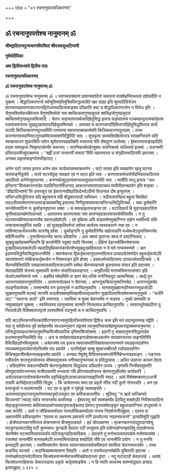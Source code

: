 +++
title = "०१ रचनानुपपत्यधिकरणम्"

+++


## ॐ रचनानुपपत्तेश्च नानुमानम् ॐ

**श्रीमद्वादिराजपूज्यचरणविरचिता श्रीमन्न्यासुधाटिप्पणी**

**गुर्वर्थदीपिका**

**अथ द्वितीयाध्याये द्वितीयः पादः**

**रचनानुपपत्यधिकरणम्**

**ॐ रचनानुपपत्तेश्च नानुमानम् ॐ**

ॐ रचनानुपपत्तेश्च नानुमानम् ॐ ॥ स्वागमवाक्यानां प्रामाण्यवादिनां समयानां वाक्यैर्भ्रान्तिरूपत्वं दर्शयतीति न युक्तम् । बौद्धाधिकरणान्ते सर्वश्रुतिस्मृतियुक्तिविरुद्धत्वान्नैते पक्षा ग्राह्या इति श्रुत्यादिविरोधेन शास्त्रस्याप्रामाण्यसाधनात्तद्विरोधस्स्यादित्याशङ्क्य परिहरति तथा च बौद्धाधिकरणान्तेन न विरोध इति । त्रैगुण्यविपर्ययाच्चैवेत्यत्र त्रैगुण्यविपर्ययो नाम क्वचित्सत्वगुणप्रचुरत्वं क्वचिद्रजोगुणप्रचुरत्वं क्वचित्तमोगुणप्रचुरत्वमित्यादि । चेतनः सङ्घातपरार्थत्वादिहेतुसिद्ध इत्यत्र सङ्घातस्य पञ्चमहाभूतात्मकदेहस्य परार्थत्वमन्यस्य सुखदुःखसंसारादिहेतुत्वमित्यर्थः । अव्यक्तं च कारणकार्यादिविभागादिहेतुसिद्धमित्यत्र कार्यं घटादि किञ्चित्कारणादुत्पन्नमिति परम्परया महत्तत्वाख्यकार्यमपि किञ्चित्कारणादुत्पन्नम् । तच्च कारणमनवस्थाभियाऽनुत्पन्नमेवेत्यव्यक्तसिद्धिरिति भावः । सूत्रकृता क्रममविवक्षित्वेत्यत्र परपक्षनिरसने सति स्वपक्षसाधनं सुकरमिति भावेन सूर्यवत्परपक्षप्रतिक्षेपे भरवत्तया वेति शेषपूरणं कर्तव्यम् । ईश्वरस्यासङ्ग्रहादिति वदता भाष्यकृता निष्कृष्टार्थस्यैव कथनात् । पातनिकार्थमाहेत्युक्तः पातनिकार्थः फलितार्थ इत्यर्थः । प्रधानमपि प्रतिपादयतीत्युपलक्षणम् । ‘‘बह्वीं प्रजां जनयन्तीं सरूपा’’मिति महत्तत्वस्य च संगृहीतत्वादित्यपि द्रष्टव्यम् । अन्यथा प्रकृतासङ्गतेरपरिहारात् ।

अनेन घटो जायत इत्यत्र अनेन सतः कार्यत्वासम्भवकथनेन । घटो जायत इति व्यवहारेण खलु घटस्य सत्तामङ्गीकुर्वते । सत्त्वे घटस्येदृक् व्यवहार एव न घटत इति भावः । करणत्वकर्मत्वयोर्भेदनियतत्वादित्यत्र उपादीयते अनेनेत्युपादानम् । करणार्थल्युट्प्रत्ययान्तत्वादुपादानस्येति भावः । मायीति साधु इत्यत्र ‘‘अत इनिठना’’वित्यकारान्तादेव पदादिनिठनोर्विधानाद् आकारान्तमायापदात्कथं मायीतीन्नन्तप्रयोग इति शङ्का । ‘‘व्रीह्यादिभ्यश्चे’’ति उत्तरसूत्र एव ईकारान्तव्रीह्यादिपदेभ्योऽपीनो विधानान्न दोष इत्युत्तरम् । सन्दिग्धासिद्धेरित्यत्र यदि बहुत्वमात्रं तर्हि बौद्धशास्त्रादौ व्यभिचारः । यदीयत्तावच्छिन्नं बहुत्वं विवक्षितं तदाऽतीतवर्तमानानागतसाङ्ख्यसमयिषु इयत्ताया निर्णेतुमशक्यत्वात्सन्दिग्धासिद्धिरित्यर्थः । यथा कूर्मशरीरे सन्त्येवेत्यादिना यः कूर्माङ्गदृष्टान्त उक्तः । स तावत्प्रकृतासङ्गत एव । घटादिकार्यं हि मुद्गरप्रहारादिना चूर्णीभवत्प्रत्यक्षेणोपलभ्यते । अतस्तस्य कारणात्मता नाम कारणमृदाकारमात्रस्योर्वरिततैव । न तु घटस्याप्यविनष्टाकारस्यैव तदन्तःप्रवेशोऽपि । एवं पृथिव्या अपि सङ्कर्षणमुखाग्निना दाहेन भस्मीभावे सति तन्मात्रामात्रमुर्वरितं भवति । एवं मूलप्रकृतिपर्यन्तं सर्वस्य कार्यस्य स्वस्वकारणे नाश एव । न त्वविनष्टकार्यरूपस्यैव कारणेषु प्रवेशः । कूर्माङ्गानि तु कूर्मशरीरेणैव सहोत्पन्नानि मध्येमध्येऽनुत्पत्तिमन्त्येव बहिर्निःसरन्ति । पुनरविनष्टान्येव चान्तः प्रविशन्ति । अतः क्वायं दृष्टान्तः क्वच ते दार्ष्टान्तिकम् । सुखदुःखमोहसमन्वितानि हि कार्याणीति यदुक्तं तदपि चिन्त्यम् । देहिनां देहान्तर्वर्तिमनोमात्रस्य दुःखादिरूपत्वसत्वेऽपि महदादिपृथिव्यन्तकार्यराशेस्सुखदुःखादिरूपता न ते मते नाप्यस्मन्मते । अत इदमप्यसिद्धेनैवासिद्धसाधनमिति । क्वाप्येकस्य द्विकर्तृकत्वानुपलम्भादित्यत्र प्रासादादेरंशभेदेन बहुकर्तृकत्वेऽपि स्वस्वांशभागे स्वेकैककर्तृकत्वेन न नियमभङ्ग इति ज्ञेयम् । प्रसवधर्मत्वादित्यस्य उत्पन्नधर्मत्वादित्यर्थः । मे चैतन्यमितिवदिति व्यवहारमात्रत्वादित्यत्राऽत्मनि सर्वथा चैतन्यस्याभावे कुतस्तस्य संसार इति प्रष्टव्यम् । भेदाग्रहादिति चेत्तस्य मुक्तावपि सत्त्वेन संसारित्वप्रसङ्गात् । अगृहीतभेदे मनस्यभिमानात्संसार इति चेत्कोऽयमभिमानो नाम । अहमिदं ममेदमिति वा ज्ञानं चेत् तत्किं मनोनिष्ठमुत आत्मनिष्ठम् । आद्ये पुन आत्मनस्संसारानुपपत्तिरेव । आत्मनश्चेत्कथं न चैतन्यम् । आगन्तुकक्रियानुपपत्तिश्चेत् । अनागन्तुकमेव तदङ्गीकर्तव्यम् । तस्मान्ममेदं मन इत्यनुभवे न काचिदनुपपत्तिः । मानससुखज्ञानादीनामागन्तुकत्वेऽपि सुखमनुभवामि घटमहं जानामि कदलीपक्वमहमिच्छामीत्याद्याकारेण सुखादिस्वामित्वमेवात्मन्यनुभूयते । ‘‘कर्तरि लट्’’ ‘‘स्वतन्त्रः कर्ता’’ इति स्मरणात् । स्वामित्वं च मुख्यं चेतनस्यैव न जडस्य । मुख्ये सम्भवति च नामुख्यग्रहणं युक्तम् । स्वामित्वस्य तदनुभवस्य चात्मनि नित्यत्वान्न काचिदनुपपत्तिः । स्वरूपभूतेच्छादीनां तु नित्यत्वेऽपि विशेषबलात्तद्वत्त्वे तत्स्वामित्वे तदनुभवे च न काचिदनुपपत्तिः ।

यदि चाऽऽस्तिकनास्तिकयोर्वैराग्यरागाभ्यामुपहितचित्तयोरेवायं द्विविधः काम इति मतं तदाप्युत्तरमाह यद्वेति । यदा तु सर्वज्ञेत्यत्र पूर्वं सार्वज्ञस्यैव साधकमनुमानं तद्वाक्यं त्वानुमानिकसार्वज्ञमूलत्वात्तद्वाक्यमप्यनुमानम् । तत्सिद्धत्वात्प्रधानमप्यानुमानिकमित्यौपचारिक वृत्तिमाश्रित्योक्तम् । इदानीं तु साक्षादनुमानसिद्धत्वादेव प्रधानमानुमानिकमिति भेदः । अत्र च सार्वज्ञस्याप्रसङ्गान्नोक्तसाधकत्वेन व्याख्यान्तरस्य सङ्गतिरिति वैचित्रीप्रदर्शनमित्युक्तम् । अचेतनमेव पय इत्यत्र स्ववत्सव्यतिरिक्तवत्सान्तरानयने पयःप्रवृत्त्यदर्शनेन गवाख्यमातृरूपचेतनपे्ररितमेव पयः प्रवर्तते । घननिर्मुक्तं चाम्बु शुष्कजम्बीरादौ रसोदयादर्शनेन विचित्रवृक्षजीवचैतन्यसहकृतमेव प्रवर्तते । अन्यथा तेषुतेषु विचित्ररससम्पत्तेर्निर्निर्बन्धनत्वप्रसङ्गः । गङ्गायाः स्त्रीरूपेण शन्तनुभार्यात्वस्य भीष्ममातृत्वस्य भगीरथानुगमनस्य च प्रसिद्धत्वात् । अस्ति जलान्तः काचन देवता । तन्निदर्शनेन सकलनदीष्वपि चेतनानुप्रवेशस्य सिद्धत्वान्न तन्निदर्शनं परस्य । तृणमपि निर्जीवपशुशरीरे क्षीरपुष्ट्यादेरजननात् सजीवायामपि वन्ध्यायां गवि क्षीरस्यादर्शनाच्च चेतनानुगृहीतमेव कार्यकारि । अयोऽयस्कान्तयोश्चाचेतनस्यैव प्रवृत्तिहेतुत्वेऽयसाऽयस्कान्तप्रवृत्तिरपि स्यात् । अतो विशेषशक्तयाऽऽधात्री तत्रापि काचिद्देवताऽस्तीति सिद्धम् । किं चाचेतनस्य स्वत एव प्रवृतौ नौरेव नदीं कुतो नोत्तरयति । अन एव वनात्कुतो न फलमानयति । घट एव च कुतो न गृहेगृहे जलमाहरति । अतस्स्पष्टदृष्टान्तानुसारेणास्पष्टदृष्टेऽप्यदृष्ट एव कश्चित्कल्पनीयः । श्रुतिस्तु ‘‘न ऋते त्वत्क्रियते किञ्चनारे’’त्याद्या सर्वत्र भगवन्तमेव कर्तारमाह । ईश्वरस्तु सर्वं स्वशक्तयैव प्रेरयितुं शक्तोऽपि निरीश्वरवादिनां मोहाङ्कुरजननाय कतिपयपदार्थानस्पष्टदृष्टकर्तृकतया प्रेरयन् पुनस्तमेवाङ्कुरं बहुतरदवाग्निना दग्धुकामो न तथा करोति । अतो न लौकिकमर्यादया नाप्यलौकिकमर्यादया परस्य निदर्शनानीत्यूह्यम् । एतस्य वा अक्षरस्येति प्रतीकग्रहणेन ‘‘एतस्य वा अक्षरस्य प्रशासने गार्गि प्राच्योऽन्या नद्यस्स्यन्दन्ते’’ इत्यादिश्रुतिं गृह्णाति । क्षेत्रोपादानकानामित्यत्र क्षेत्रान्तरुप्तं बीजमुपलक्ष्यते । इदं चोपलक्षणम् । मृत्कनकतन्त्वाद्युपादानकेषु घटकुण्डलपटादिषु घटी कुम्भकारः कुण्डली देवदत्तः पटी तन्तुवाय इति प्रयोगदर्शनान्मृदादिषु तददर्शनाच्च चेतनेष्वेव घटस्वामित्वापरपर्यायं घटित्वकुण्डलित्वादिकम् । उपादाने तु मनोरूपत्वापरपर्याय मनोमयत्वमेव । रजतमहं जानामीति मानसभ्रमेऽपि तत्स्वामित्वादेवाहं शब्दोदिते जीवे एव जानामीति प्रयोगः । न तु मनसि इत्याद्यपि द्रष्टव्यम् । स्वामित्वमात्रेण चेत्यत्र स्वातन्त्र्यापरपर्यायमीशदत्तं स्वामित्वं चेतनस्वरूपमेव । तच्च कदाचिद् व्यज्यते । कदाचिच्छक्तयात्मना तिष्ठति । अतो न तस्योपादानापेक्षेति युक्तिरपि द्रष्टव्या । तस्येच्छोपादानत्वेऽपीत्यत्र चित्संवलनान्मनोमात्रस्यैवेच्छोपादानता दृष्टा । नतु घटपटादौ केवलजडे । अतश् चित्संवलनरहितायाः केवलजडायाः प्रकृतेः कर्तृत्वशङ्कैव । न हि भवति काकस्य कार्ष्ण्याद्धवलः प्रासाद इत्यप्यूह्यम् ॥ २२१ ॥



